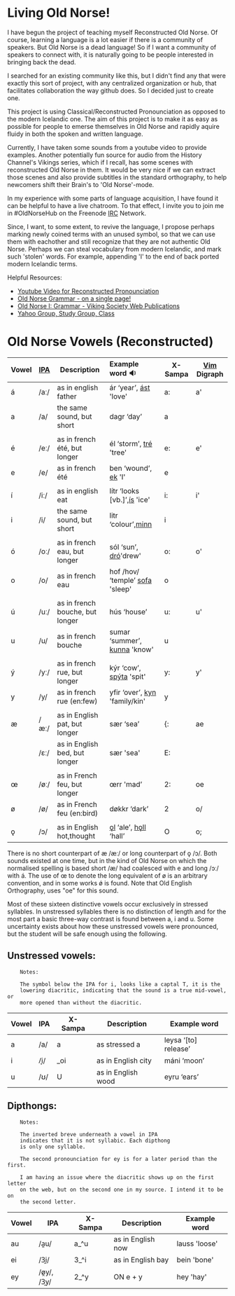 Living Old Norse!
================

I have begun the project of teaching myself Reconstructed Old Norse. Of course,
learning a language is a lot easier if there is a community of speakers. But
Old Norse is a dead language! So if I want a community of speakers to connect
with, it is naturally going to be people interested in bringing back the dead.

I searched for an existing community like this, but I didn't find any that were
exactly this sort of project, with any centralized organization or hub, that
facilitates collaboration the way github does. So I decided just to create one.

This project is using Classical/Reconstructed Pronounciation as opposed to
the modern Icelandic one. The aim of this project is to make it as easy as
possible for people to emerse themselves in Old Norse and rapidly aquire fluidy
in both the spoken and written language.

Currently, I have taken some sounds from a youtube video to provide examples.
Another potentially fun source for audio from the History Channel's Vikings
series, which if I recall, has some scenes with reconstructed Old Norse in
them.  It would be very nice if we can extract those scenes and also provide
subtitles in the standard orthography, to help newcomers shift their Brain's to
'Old Norse'-mode.

In my experience with some parts of language acquisition, I have found it can
be helpful to have a live chatroom. To that effect, I invite you to join me
in  #OldNorseHub on the Freenode [IRC](http://xchat.org/) Network.

Since, I want, to some extent, to revive the language, I propose perhaps
marking newly coined terms with an unused symbol, so that we can use them with
eachother and still recognize that they are not authentic Old Norse. Perhaps we
can steal vocabulary from modern Icelandic, and mark such 'stolen' words.  For
example, appending 'I' to the end of back ported modern Icelandic terms.


Helpful Resources:  
 * [Youtube Video for Reconstructed Pronounciation](http://www.youtube.com/watch?v=JICgNRzENoQ)
 * [Old Norse Grammar - on a single page!](http://oldnorsenews.org/2008/08/old-norse-grammar-on-a-single-page/)
 * [Old Norse I: Grammar - Viking Society Web Publications](http://www.vsnrweb-publications.org.uk/NION-1.pdf)
 * [Yahoo Group, Study Group, Class](https://groups.yahoo.com/neo/groups/norse_course/info)


Old Norse Vowels (Reconstructed)
===============================

Vowel | [IPA][1]  | Description                     | Example word :sound:                    | X-Sampa | [Vim][vim] Digraph 
----- | ----      | ------------------------------- |:-----------------------------           | ------- | -------------------
á     | /aː/      |  as in english father           | ár ‘year’, [ást][ást] 'love'            |  a:     | a'
a     | /a/       |  the same sound, but short      | dagr ‘day’                              |  a      |
      |           |                                 |                                         |         | 
é     | /eː/      |  as in french été, but longer   | él ‘storm’, [tré][tré] 'tree'           |  e:     | e'
e     | /e/       |  as in french été               | ben ‘wound’, [ek][ek] 'I'               |  e      |
      |           |                                 |                                         |         |
í     | /iː/      |  as in english eat              | lítr ‘looks [vb.]’,[ís][ís] 'ice'       |  i:     | i'
i     | /i/       |  the same sound, but short      | litr ‘colour’,[minn][minn]              |  i      |
      |           |                                 |                                         |         |
ó     | /oː/      |  as in french eau, but longer   | sól ‘sun’, [dró][dró]'drew'             |  o:     | o'
o     | /o/       |  as in french eau               | hof /hov/ ‘temple’ [sofa][sofa] 'sleep' |  o      |
      |           |                                 |                                         |         |
ú     | /uː/      |  as in french bouche, but longer| hús ‘house’                             |  u:     | u'
u     | /u/       |  as in french bouche            | sumar ‘summer’, [kunna][k1] 'know'      |  u      |
      |           |                                 |                                         |         |
ý     | /yː/      |  as in french rue, but longer   | kýr ‘cow’, [spýta][spýta] 'spit'        |  y:     | y'
y     | /y/       |  as in french rue (en:few)      | yfir ‘over’, [kyn][kyn] 'family/kin'    |  y      |
      |           |                                 |                                         |         |
æ     | /æː/      |  as in English pat, but longer  | sær ‘sea’                               |  {:     | ae
      | /ɛː/      |  as in English bed, but longer  | sær 'sea'                               |  E:     |
      |           |                                 |                                         |         |
œ     | /øː/      |  as in French feu, but longer   | œrr 'mad’                               |  2:     | oe
ø     | /ø/       |  as in French feu (en:bird)     | døkkr ‘dark’                            |  2      | o/
      |           |                                 |                                         |         |
ǫ     | /ɔ/       |  as in English hot,thought      |  [ǫl][ǫl] ‘ale’, [hǫll][hǫll] ‘hall’    |  O      | o;           

[1]: http://en.wikipedia.org/wiki/International_Phonetic_Alphabet
[vim]: http://www.vim.org
[ís]: https://secure.jerkface.net/~jim/OldNorseHub/sounds/words/ís.mp3
[minn]: https://secure.jerkface.net/~jim/OldNorseHub/sounds/words/minn.mp3
[ást]: https://secure.jerkface.net/~jim/OldNorseHub/sounds/words/ást.mp3
[tré]: https://secure.jerkface.net/~jim/OldNorseHub/sounds/words/tré.mp3
[ek]: https://secure.jerkface.net/~jim/OldNorseHub/sounds/words/ek.mp3
[dró]: https://secure.jerkface.net/~jim/OldNorseHub/sounds/words/dró.mp3
[sofa]: https://secure.jerkface.net/~jim/OldNorseHub/sounds/words/sofa.mp3
[ǫl]: https://secure.jerkface.net/~jim/OldNorseHub/sounds/words/ǫl.mp3
[hǫll]: https://secure.jerkface.net/~jim/OldNorseHub/sounds/words/hǫll.mp3
[k1]: https://secure.jerkface.net/~jim/OldNorseHub/sounds/words/kunna.mp3
[kyn]: https://secure.jerkface.net/~jim/OldNorseHub/sounds/words/kyn.mp3
[spýta]: https://secure.jerkface.net/~jim/OldNorseHub/sounds/words/spýta.mp3

There is no short counterpart of æ /æː/ or long counterpart of ǫ /ɔ/. Both sounds
existed at one time, but in the kind of Old Norse on which the normalised
spelling is based short /æ/ had coalesced with e and long /ɔː/ with á. The use
of œ to denote the long equivalent of ø is an arbitrary convention, and in some
works ǿ is found. Note that Old English Orthography, uses "oe" for this sound.

Most of these sixteen distinctive vowels occur exclusively in stressed
syllables. In unstressed syllables there is no distinction of length and
for the most part a basic three-way contrast is found between a, i and
u. Some uncertainty exists about how these unstressed vowels were
pronounced, but the student will be safe enough using the following.

Unstressed vowels:
-----------------

        Notes:

        The symbol below the IPA for i, looks like a captal T, it is the
        lowering diacritic, indicating that the sound is a true mid-vowel, or
        more opened than without the diacritic.

Vowel | IPA | X-Sampa | Description                     | Example word       
----- | ----| ------- | ------------------------------- | ------------------ 
    a | /a/ | a       | as stressed a                   | leysa ‘[to] release’
    i | /̞i/ | _oi     | as in English city              | máni ‘moon’
    u | /ʊ/ | U       | as in English wood              | eyru ‘ears’


Dipthongs:
----------

        Notes:

        The inverted breve underneath a vowel in IPA
        indicates that it is not syllabic. Each dipthong
        is only one syllable.
        
        The second pronounciation for ey is for a later period than the first.

        I am having an issue where the diacritic shows up on the first letter
        on the web, but on the second one in my source. I intend it to be on
        the second letter.

        

Vowel | IPA               | X-Sampa | Description           | Example word       
----- | ----------------- | ------- | ----------------------| ------------------  
au    | /a̯u/              | a_^u    | as in English now     | lauss 'loose'  
ei    | /3̯i/              | 3_^i    | as in English bay     | bein  'bone'  
ey    | /ø̯y/, /3̯y/        | 2_^y    | ON e + y              | hey   'hay'  



